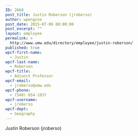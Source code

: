```yaml
---
ID: 2668
post_title: Justin Roberson (jroberso)
author: wpengine
post_date: 2015-07-06 08:00:00
post_excerpt: ""
layout: employee
permalink: >
  http://www.umw.edu/directory/employee/justin-roberson/
published: true
wpcf-first-name:
  - Justin
wpcf-last-name:
  - Roberson
wpcf-title:
  - Adjunct Professor
wpcf-email:
  - jroberso@umw.edu
wpcf-phone:
  - (540) 654-1037
wpcf-username:
  - jroberso
wpcf-dept:
  - Geography
---
```

Justin Roberson (jroberso)